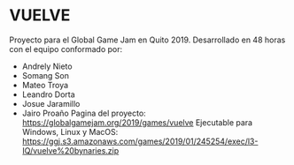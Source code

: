 # VUELVE
Proyecto para el Global Game Jam en Quito 2019. Desarrollado en 48 horas con el equipo conformado por:
* Andrely Nieto
* Somang Son
* Mateo Troya
* Leandro Dorta
* Josue Jaramillo
* Jairo Proaño
Pagina del proyecto: https://globalgamejam.org/2019/games/vuelve
Ejecutable para Windows, Linux y MacOS: https://ggj.s3.amazonaws.com/games/2019/01/245254/exec/l3-IQ/vuelve%20bynaries.zip
